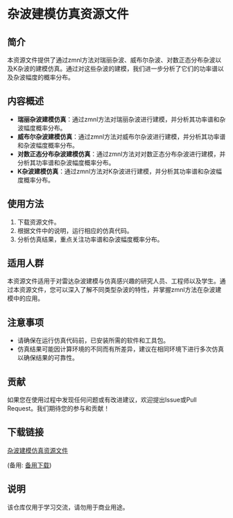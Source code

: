 # 杂波建模仿真资源文件

## 简介

本资源文件提供了通过zmnl方法对瑞丽杂波、威布尔杂波、对数正态分布杂波以及K杂波的建模仿真。通过对这些杂波的建模，我们进一步分析了它们的功率谱以及杂波幅度的概率分布。

## 内容概述

- **瑞丽杂波建模仿真**：通过zmnl方法对瑞丽杂波进行建模，并分析其功率谱和杂波幅度概率分布。
- **威布尔杂波建模仿真**：通过zmnl方法对威布尔杂波进行建模，并分析其功率谱和杂波幅度概率分布。
- **对数正态分布杂波建模仿真**：通过zmnl方法对对数正态分布杂波进行建模，并分析其功率谱和杂波幅度概率分布。
- **K杂波建模仿真**：通过zmnl方法对K杂波进行建模，并分析其功率谱和杂波幅度概率分布。

## 使用方法

1. 下载资源文件。
2. 根据文件中的说明，运行相应的仿真代码。
3. 分析仿真结果，重点关注功率谱和杂波幅度概率分布。

## 适用人群

本资源文件适用于对雷达杂波建模与仿真感兴趣的研究人员、工程师以及学生。通过本资源文件，您可以深入了解不同类型杂波的特性，并掌握zmnl方法在杂波建模中的应用。

## 注意事项

- 请确保在运行仿真代码前，已安装所需的软件和工具包。
- 仿真结果可能因计算环境的不同而有所差异，建议在相同环境下进行多次仿真以确保结果的可靠性。

## 贡献

如果您在使用过程中发现任何问题或有改进建议，欢迎提出Issue或Pull Request。我们期待您的参与和贡献！

## 下载链接
[杂波建模仿真资源文件](https://pan.quark.cn/s/689bf59fe6dc) 

(备用: [备用下载](https://pan.baidu.com/s/14tDxtGvdx9fNyn2_JEWFPA?pwd=1234))

## 说明

该仓库仅用于学习交流，请勿用于商业用途。
